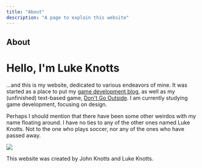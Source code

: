 ```yaml
---
title: "About"
description: "A page to explain this website"
---
```


<h2>About</h2>

# Hello, I'm Luke Knotts

...and this is my website, dedicated to various endeavors of mine. It was started as a place to put my <a class="inline-link" href="/devloghome">game development blog</a>, as well as my (unfinished) text-based game, <a class="inline-link" href="projects/dontgooutside">Don't Go Outside</a>. I am currently studying game development, focusing on design.

Perhaps I should mention that there have been some other weirdos with my name floating around. I have no ties to any of the other ones named Luke Knotts. Not to the one who plays soccer, nor any of the ones who have passed away.

<img src="/images/notebookdice.jpeg"/>

This website was created by John Knotts and Luke Knotts.
